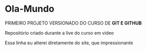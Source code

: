 # Ola-Mundo
 PRIMEIRO PROJETO VERSIONADO DO CURSO DE **GIT E GITHUB**

Repositório criado durante a live do curso em video

Essa linha eu alterei diretamente do site, que impressionante

